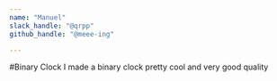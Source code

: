 ```yaml
---
name: "Manuel"
slack_handle: "@qrpp"
github_handle: "@meee-ing"

---
```


#Binary Clock
I made a binary clock pretty cool and very good quality
<!-- Describe your board in 2-3 sentences. What are you making? What will it do? -->

<!-- How much is it going to cost? -->

<!-- Tell us a little bit about your design process. What were some challenges? What helped? ***Totally optional*** -->
